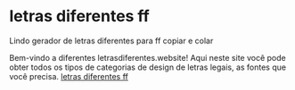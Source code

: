 # letras diferentes ff

Lindo gerador de letras diferentes para ff copiar e colar

Bem-vindo a diferentes letrasdiferentes.website! Aqui neste site você pode obter todos os tipos de categorias de design de letras legais, as fontes que você precisa.
[letras diferentes ff](https://letrasdiferentes.website)
